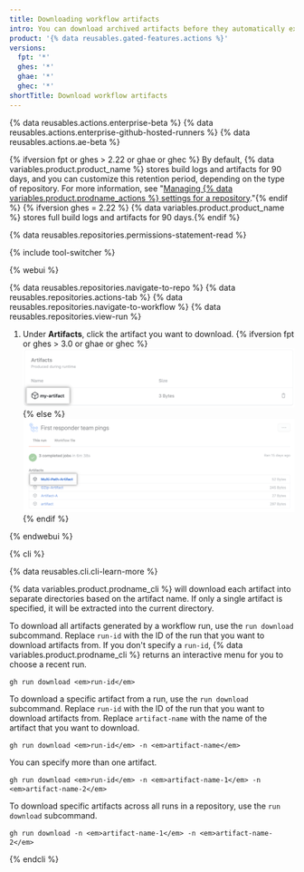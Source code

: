 ```yaml
---
title: Downloading workflow artifacts
intro: You can download archived artifacts before they automatically expire.
product: '{% data reusables.gated-features.actions %}'
versions:
  fpt: '*'
  ghes: '*'
  ghae: '*'
  ghec: '*'
shortTitle: Download workflow artifacts
---
```


{% data reusables.actions.enterprise-beta %}
{% data reusables.actions.enterprise-github-hosted-runners %}
{% data reusables.actions.ae-beta %}

{% ifversion fpt or ghes > 2.22 or ghae or ghec %} By default, {% data variables.product.product_name %} stores build logs and artifacts for 90 days, and you can customize this retention period, depending on the type of repository. For more information, see "[Managing {% data variables.product.prodname_actions %} settings for a repository](/repositories/managing-your-repositorys-settings-and-features/enabling-features-for-your-repository/managing-github-actions-settings-for-a-repository#configuring-the-retention-period-for-github-actions-artifacts-and-logs-in-your-repository)."{% endif %}
{% ifversion ghes = 2.22 %} {% data variables.product.product_name %} stores full build logs and artifacts for 90 days.{% endif %}

{% data reusables.repositories.permissions-statement-read %}

{% include tool-switcher %}

{% webui %}

{% data reusables.repositories.navigate-to-repo %}
{% data reusables.repositories.actions-tab %}
{% data reusables.repositories.navigate-to-workflow %}
{% data reusables.repositories.view-run %}
1. Under **Artifacts**, click the artifact you want to download.
    {% ifversion fpt or ghes > 3.0 or ghae or ghec %}
    ![Download artifact drop-down menu](/assets/images/help/repository/artifact-drop-down-updated.png)
    {% else %}
    ![Download artifact drop-down menu](/assets/images/help/repository/artifact-drop-down.png)
    {% endif %}

{% endwebui %}

{% cli %}

{% data reusables.cli.cli-learn-more %}

{% data variables.product.prodname_cli %} will download each artifact into separate directories based on the artifact name. If only a single artifact is specified, it will be extracted into the current directory.

To download all artifacts generated by a workflow run, use the `run download` subcommand. Replace `run-id` with the ID of the run that you want to download artifacts from. If you don't specify a `run-id`, {% data variables.product.prodname_cli %} returns an interactive menu for you to choose a recent run.

```shell
gh run download <em>run-id</em>
```

To download a specific artifact from a run, use the `run download` subcommand. Replace `run-id` with the ID of the run that you want to download artifacts from. Replace `artifact-name` with the name of the artifact that you want to download.

```shell
gh run download <em>run-id</em> -n <em>artifact-name</em>
```

You can specify more than one artifact.

```shell
gh run download <em>run-id</em> -n <em>artifact-name-1</em> -n <em>artifact-name-2</em>
```

To download specific artifacts across all runs in a repository, use the `run download` subcommand.

```shell
gh run download -n <em>artifact-name-1</em> -n <em>artifact-name-2</em>
```

{% endcli %}
